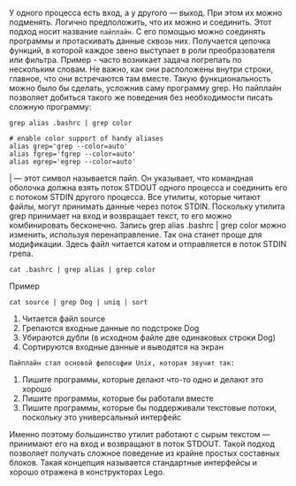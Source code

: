 У одного процесса есть вход, а у другого — выход. При этом их можно подменять. Логично предположить, что их можно и соединить. Этот подход носит название `пайплайн`.
С его помощью можно соединять программы и протаскивать данные сквозь них. Получается цепочка функций, в которой каждое звено выступает в роли преобразователя или фильтра.
Пример - часто возникает задача погрепать по нескольким словам. Не важно, как они расположены внутри строки, главное, что они встречаются там вместе. 
Такую функциональность можно было бы сделать, усложнив саму программу grep. Но пайплайн позволяет добиться такого же поведения без необходимости писать сложную программу:
```
grep alias .bashrc | grep color

# enable color support of handy aliases
alias grep='grep --color=auto'
alias fgrep='fgrep --color=auto'
alias egrep='egrep --color=auto'

```

| — этот символ называется пайп. Он указывает, что командная оболочка должна взять поток STDOUT одного процесса и соединить его с потоком STDIN другого процесса. 
Все утилиты, которые читают файлы, могут принимать данные через поток STDIN. Поскольку утилита grep принимает на вход и возвращает текст, то его можно комбинировать бесконечно.
Запись grep alias .bashrc | grep color можно изменить, используя перенаправление. Так она станет проще для модификации. Здесь файл читается катом и отправляется в поток STDIN грепа.
```
cat .bashrc | grep alias | grep color
```
Пример
```
cat source | grep Dog | uniq | sort
```
1. Читается файл source
2. Грепаются входные данные по подстроке Dog
3. Убираются дубли (в исходном файле две одинаковых строки Dog)
4. Сортируются входные данные и выводятся на экран

`Пайплайн стал основой философии Unix, которая звучит так:`
1. Пишите программы, которые делают что-то одно и делают это хорошо
2. Пишите программы, которые бы работали вместе
3. Пишите программы, которые бы поддерживали текстовые потоки, поскольку это универсальный интерфейс

Именно поэтому большинство утилит работают с сырым текстом — принимают его на вход и возвращают в поток STDOUT.
Такой подход позволяет получать сложное поведение из крайне простых составных блоков. Такая концепция называется стандартные интерфейсы и хорошо отражена в конструкторах Lego.
